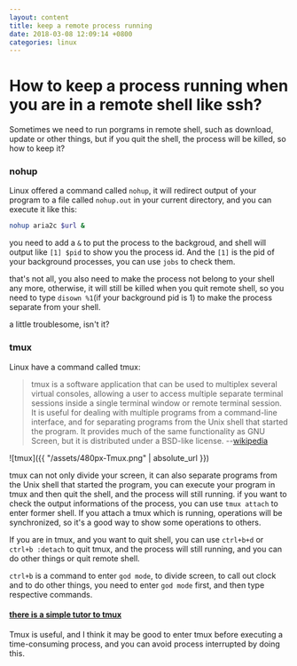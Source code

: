 ```yaml
---
layout: content
title: keep a remote process running
date: 2018-03-08 12:09:14 +0800
categories: linux
---
```


# How to keep a process running when you are in a remote shell like ssh?

Sometimes we need to run porgrams in remote shell, such as download, update or other things, but if you quit the shell, the process will be killed, so how to keep it?

### nohup
Linux offered a command called `nohup`, it will redirect output of your program to a file called `nohup.out` in your current directory, and you can execute it like this:
```sh
nohup aria2c $url &
```
you need to add a `&` to put the process to the backgroud, and shell will output like `[1] $pid` to show you the process id. And the `[1]` is the pid of your background processes, you can use `jobs` to check them.

that's not all, you also need to make the process not belong to your shell any more, otherwise, it will still be killed when you quit remote shell, so you need to type `disown %1`(if your background pid is 1) to make the process separate from your shell.

a little troublesome, isn't it?

### tmux
Linux have a command called tmux:
> tmux is a software application that can be used to multiplex several virtual consoles, allowing a user to access multiple separate terminal sessions inside a single terminal window or remote terminal session. It is useful for dealing with multiple programs from a command-line interface, and for separating programs from the Unix shell that started the program. It provides much of the same functionality as GNU Screen, but it is distributed under a BSD-like license. --[wikipedia](https://en.wikipedia.org/wiki/Tmux)

![tmux]({{ "/assets/480px-Tmux.png" | absolute_url }})

tmux can not only divide your screen, it can also separate programs from the Unix shell that started the program, you can execute your program in tmux and then quit the shell, and the process will still running. if you want to check the output informations of the process, you can use `tmux attach` to enter former shell. If you attach a tmux which is running, operations will be synchronized, so it's a good way to show some operations to others.

If you are in tmux, and you want to quit shell, you can use `ctrl+b+d` or `ctrl+b :detach` to quit tmux, and the process will still running, and you can do other things or quit remote shell. 

`ctrl+b` is a command to enter `god mode`, to divide screen, to call out clock and to do other things, you need to enter `god mode` first, and then type respective commands.

#### [there is a simple tutor to tmux](https://lukaszwrobel.pl/blog/tmux-tutorial-split-terminal-windows-easily/)

Tmux is useful, and I think it may be good to enter tmux before executing a time-consuming process, and you can avoid process interrupted by doing this.
